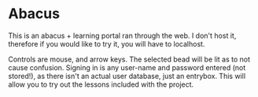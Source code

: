# Abacus

This is an abacus + learning portal ran through the web.
I don't host it, therefore if you would like to try it, you will have to localhost.

Controls are mouse, and arrow keys. The selected bead will be lit as to not cause confusion.
Signing in is any user-name and password entered (not stored!), as there isn't an actual
user database, just an entrybox. This will allow you to try out the lessons included with
the project. 
